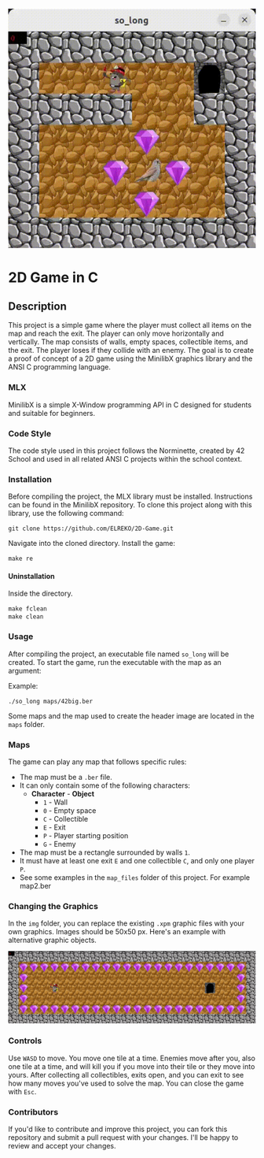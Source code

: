 ![original](doc/pic/output.gif)

# 2D Game in C

## Description

This project is a simple game where the player must collect all items on the map and reach the exit. The player can only move horizontally and vertically. The map consists of walls, empty spaces, collectible items, and the exit. The player loses if they collide with an enemy. The goal is to create a proof of concept of a 2D game using the MinilibX graphics library and the ANSI C programming language.

### MLX
MinilibX is a simple X-Window programming API in C designed for students and suitable for beginners.

### Code Style
The code style used in this project follows the Norminette, created by 42 School and used in all related ANSI C projects within the school context.

### Installation
Before compiling the project, the MLX library must be installed. Instructions can be found in the MinilibX repository.
To clone this project along with this library, use the following command:

```shell
git clone https://github.com/ELREKO/2D-Game.git
```
Navigate into the cloned directory.
Install the game:
```shell
make re
```

#### Uninstallation
Inside the directory.
```shell
make fclean
make clean
```

### Usage
After compiling the project, an executable file named `so_long` will be created. To start the game, run the executable with the map as an argument:

Example:
```shell
./so_long maps/42big.ber
```
Some maps and the map used to create the header image are located in the `maps` folder.

### Maps

The game can play any map that follows specific rules:

- The map must be a `.ber` file.
- It can only contain some of the following characters:
  - **Character** - **Object**
    - `1` - Wall
    - `0` - Empty space
    - `C` - Collectible
    - `E` - Exit
    - `P` - Player starting position
    - `G` - Enemy
- The map must be a rectangle surrounded by walls `1`.
- It must have at least one exit `E` and one collectible `C`, and only one player `P`.
- See some examples in the `map_files` folder of this project. For example map2.ber


### Changing the Graphics
In the `img` folder, you can replace the existing `.xpm` graphic files with your own graphics. Images should be 50x50 px.
Here's an example with alternative graphic objects.

![orginal_2](doc/pic/orginal_2.png)

### Controls
Use `WASD` to move. You move one tile at a time. Enemies move after you, also one tile at a time, and will kill you if you move into their tile or they move into yours. After collecting all collectibles, exits open, and you can exit to see how many moves you've used to solve the map. You can close the game with `Esc`.

### Contributors
If you'd like to contribute and improve this project, you can fork this repository and submit a pull request with your changes. I'll be happy to review and accept your changes.

